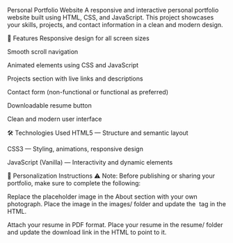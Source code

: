 Personal Portfolio Website
A responsive and interactive personal portfolio website built using HTML, CSS, and JavaScript. This project showcases your skills, projects, and contact information in a clean and modern design.

🚀 Features
Responsive design for all screen sizes

Smooth scroll navigation

Animated elements using CSS and JavaScript

Projects section with live links and descriptions

Contact form (non-functional or functional as preferred)

Downloadable resume button

Clean and modern user interface

🛠️ Technologies Used
HTML5 — Structure and semantic layout

CSS3 — Styling, animations, responsive design

JavaScript (Vanilla) — Interactivity and dynamic elements

📝 Personalization Instructions
⚠️ Note: Before publishing or sharing your portfolio, make sure to complete the following:

Replace the placeholder image in the About section with your own photograph. Place the image in the images/ folder and update the <img> tag in the HTML.

Attach your resume in PDF format. Place your resume in the resume/ folder and update the download link in the HTML to point to it.
